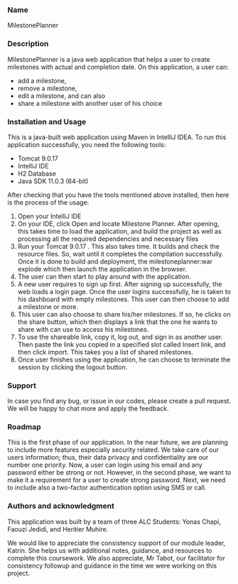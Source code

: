 ### **Name**

MilestonePlanner

### **Description**

MilestonePlanner is a java web application that helps a user to create milestones with actual and completion date. On this application, a user can:

- add a milestone,
- remove a milestone,
- edit a milestone, and can also
- share a milestone with another user of his choice

### **Installation and Usage**

This is a java-built web application using Maven in IntelliJ IDEA. To run this application successfully, you need the following tools:

- Tomcat 9.0.17
- IntelliJ IDE
- H2 Database
- Java SDK 11.0.3 (64-bit)

After checking that you have the tools mentioned above installed, then here is the process of the usage:

1. Open your IntelliJ IDE
2. On your IDE, click Open and locate Milestone Planner. After opening, this takes time to load the application, and build the project as well as processing all the required dependencies and necessary files
3. Run your Tomcat 9.0.17 . This also takes time. It builds and check the resource files. So, wait until it completes the compilation successfully. Once it is done to build and deployment, the milestoneplanner:war explode which then launch the application in the browser.
4. The user can then start to play around with the application.
5. A new user requires to sign up first. After signing up successfully, the web loads a login page. Once the user logins successfully, he is taken to his dashboard with empty milestones. This user can then choose to add a milestone or more.
6. This user can also choose to share his/her milestones. If so, he clicks on the share button, which then displays a link that the one he wants to share with can use to access his milestones.
7. To use the shareable link, copy it, log out, and sign in as another user. Then paste the link you copied in a specified slot called Insert link, and then click import. This takes you a list of shared milestones.
8. Once user finishes using the application, he can choose to terminate the session by clicking the logout button.

### **Support**

In case you find any bug, or issue in our codes, please create a pull request. We will be happy to chat more and apply the feedback.

### **Roadmap**

This is the first phase of our application. In the near future, we are planning to include more features especially security related. We take care of our users information; thus, their data privacy and confidentiality are our number one priority.  Now, a user can login using his email and any password either be strong or not. However, in the second phase, we want to make it a requirement for a user to create strong password. Next, we need to include also a two-factor authentication option using SMS or call.

### **Authors and acknowledgment**

This application was built by a team of three ALC Students: Yonas Chapi, Faouzi Jedidi, and Heritier Muhire.

We would like to appreciate the consistency support of our module leader, Katrin. She helps us with additional notes, guidance, and resources to complete this coursework. We also appreciate, Mr Tabot, our facilitator for consistency followup and guidance in the time we were working on this project.
